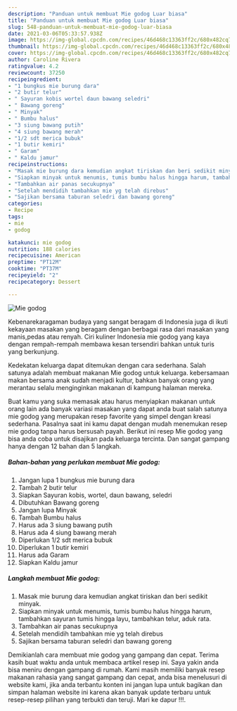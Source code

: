 ```yaml
---
description: "Panduan untuk membuat Mie godog Luar biasa"
title: "Panduan untuk membuat Mie godog Luar biasa"
slug: 548-panduan-untuk-membuat-mie-godog-luar-biasa
date: 2021-03-06T05:33:57.938Z
image: https://img-global.cpcdn.com/recipes/46d468c13363ff2c/680x482cq70/mie-godog-foto-resep-utama.jpg
thumbnail: https://img-global.cpcdn.com/recipes/46d468c13363ff2c/680x482cq70/mie-godog-foto-resep-utama.jpg
cover: https://img-global.cpcdn.com/recipes/46d468c13363ff2c/680x482cq70/mie-godog-foto-resep-utama.jpg
author: Caroline Rivera
ratingvalue: 4.2
reviewcount: 37250
recipeingredient:
- "1 bungkus mie burung dara"
- "2 butir telur"
- " Sayuran kobis wortel daun bawang seledri"
- " Bawang goreng"
- " Minyak"
- " Bumbu halus"
- "3 siung bawang putih"
- "4 siung bawang merah"
- "1/2 sdt merica bubuk"
- "1 butir kemiri"
- " Garam"
- " Kaldu jamur"
recipeinstructions:
- "Masak mie burung dara kemudian angkat tiriskan dan beri sedikit minyak."
- "Siapkan minyak untuk menumis, tumis bumbu halus hingga harum, tambahkan sayuran tumis hingga layu, tambahkan telur, aduk rata."
- "Tambahkan air panas secukupnya"
- "Setelah mendidih tambahkan mie yg telah direbus"
- "Sajikan bersama taburan seledri dan bawang goreng"
categories:
- Recipe
tags:
- mie
- godog

katakunci: mie godog 
nutrition: 188 calories
recipecuisine: American
preptime: "PT12M"
cooktime: "PT37M"
recipeyield: "2"
recipecategory: Dessert

---
```



![Mie godog](https://img-global.cpcdn.com/recipes/46d468c13363ff2c/680x482cq70/mie-godog-foto-resep-utama.jpg)

Kebenarekaragaman budaya yang sangat beragam di Indonesia juga di ikuti kekayaan masakan yang beragam dengan berbagai rasa dari masakan yang manis,pedas atau renyah. Ciri kuliner Indonesia mie godog yang kaya dengan rempah-rempah membawa kesan tersendiri bahkan untuk turis yang berkunjung.




Kedekatan keluarga dapat ditemukan dengan cara sederhana. Salah satunya adalah membuat makanan Mie godog untuk keluarga. kebersamaan makan bersama anak sudah menjadi kultur, bahkan banyak orang yang merantau selalu menginginkan makanan di kampung halaman mereka.

Buat kamu yang suka memasak atau harus menyiapkan makanan untuk orang lain ada banyak variasi masakan yang dapat anda buat salah satunya mie godog yang merupakan resep favorite yang simpel dengan kreasi sederhana. Pasalnya saat ini kamu dapat dengan mudah menemukan resep mie godog tanpa harus bersusah payah.
Berikut ini resep Mie godog yang bisa anda coba untuk disajikan pada keluarga tercinta. Dan sangat gampang hanya dengan 12 bahan dan 5 langkah.


<!--inarticleads1-->

##### Bahan-bahan yang perlukan membuat Mie godog:

1. Jangan lupa 1 bungkus mie burung dara
1. Tambah 2 butir telur
1. Siapkan  Sayuran kobis, wortel, daun bawang, seledri
1. Dibutuhkan  Bawang goreng
1. Jangan lupa  Minyak
1. Tambah  Bumbu halus
1. Harus ada 3 siung bawang putih
1. Harus ada 4 siung bawang merah
1. Diperlukan 1/2 sdt merica bubuk
1. Diperlukan 1 butir kemiri
1. Harus ada  Garam
1. Siapkan  Kaldu jamur




<!--inarticleads2-->

##### Langkah membuat  Mie godog:

1. Masak mie burung dara kemudian angkat tiriskan dan beri sedikit minyak.
1. Siapkan minyak untuk menumis, tumis bumbu halus hingga harum, tambahkan sayuran tumis hingga layu, tambahkan telur, aduk rata.
1. Tambahkan air panas secukupnya
1. Setelah mendidih tambahkan mie yg telah direbus
1. Sajikan bersama taburan seledri dan bawang goreng




Demikianlah cara membuat mie godog yang gampang dan cepat. Terima kasih buat waktu anda untuk membaca artikel resep ini. Saya yakin anda bisa meniru dengan gampang di rumah. Kami masih memiliki banyak resep makanan rahasia yang sangat gampang dan cepat, anda bisa menelusuri di website kami, jika anda terbantu konten ini jangan lupa untuk bagikan dan simpan halaman website ini karena akan banyak update terbaru untuk resep-resep pilihan yang terbukti dan teruji. Mari ke dapur !!!. 
